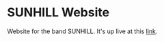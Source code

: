 # SUNHILL Website
Website for the band SUNHILL. It's up live at this [link](https://sunhill.netlify.app/).
